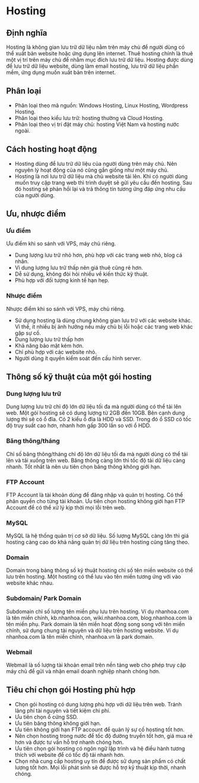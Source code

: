 # Hosting
## Định nghĩa
Hosting là không gian lưu trữ dữ liệu nằm trên máy chủ để người dùng có thể xuất bản website hoặc ứng dụng lên internet. Thuê hosting chính là thuê một vị trí trên máy chủ để nhằm mục đích lưu trữ dữ liệu.
Hosting được dùng để lưu trữ dữ liệu website, dùng làm email hosting, lưu trữ dữ liệu phần mềm, ứng dụng muốn xuất bản trên internet.
## Phân loại
- Phân loại theo mã nguồn: Windows Hosting, Linux Hosting, Wordpress Hosting.
- Phân loại theo kiểu lưu trữ: hosting thường và Cloud Hosting.
- Phân loại theo vị trí đặt máy chủ: hosting Việt Nam và hosting nước ngoài.
## Cách hosting hoạt động
- Hosting dùng để lưu trữ dữ liệu của người dùng trên máy chủ. Nên nguyên lý hoạt động của nó cũng gần giống như một máy chủ.
- Hosting là nơi lưu trữ dữ liệu mà chủ website tải lên. Khi có người dùng muốn truy cập trang web thì trình duyệt sẽ gửi yêu cầu đến hosting. Sau đó hosting sẽ phản hồi lại và trả thông tin tương ứng đáp ứng nhu cầu của người dùng.
## Ưu, nhược điểm
### Ưu điểm 
Ưu điểm khi so sánh với VPS, máy chủ riêng.
- Dung lượng lưu trữ nhỏ hơn, phù hợp với các trang web nhỏ, blog cá nhân.
- Vì dung lượng lưu trữ thấp nên giá thuê cũng rẻ hơn.
- Dễ sử dụng, không đòi hỏi nhiều về kiến thức kỹ thuật.
- Phù hợp với đối tượng kinh tế hạn hẹp.
### Nhược điểm
Nhược điểm khi so sánh với VPS, máy chủ riêng.
- Sử dụng hosting là dùng chung không gian lưu trữ với các website khác. Vì thế, ít nhiều bị ảnh hưởng nếu máy chủ bị lỗi hoặc các trang web khác gặp sự cố.
- Dung lượng lưu trữ thấp hơn
- Khả năng bảo mật kém hơn.
- Chỉ phù hợp với các website nhỏ.
- Người dùng ít quyền kiểm soát đến cấu hình server.
## Thông số kỹ thuật của một gói hosting
### Dung lượng lưu trữ
Dung lượng lưu trữ chỉ độ lớn dữ liệu tối đa mà người dùng có thể tải lên web. Một gói hosting sẽ có dung lượng từ 2GB đến 10GB.
Bên cạnh dung lượng thì sẽ có ổ đĩa. Có 2 kiểu ổ đĩa là HDD và SSD. Trong đó ổ SSD có tốc độ truy suất cao hơn, nhanh hơn gấp 300 lần so với ổ HDD.
### Băng thông/tháng
Chỉ số băng thông/tháng chỉ độ lớn dữ liệu tối đa mà người dùng có thể tải lên và tải xuống trên web. Băng thông càng lớn thì tốc độ tải dữ liệu càng nhanh. Tốt nhất là nên ưu tiên chọn băng thông không giới hạn.
### FTP Account
FTP Account là tài khoản dùng để đăng nhập và quản trị hosting. Có thể phân quyền cho từng tài khoản. Ưu tiên chọn hosting không giới hạn FTP Account để có thể xử lý kịp thời mọi lỗi trên web.
### MySQL
MySQL là hệ thống quản trị cơ sở dữ liệu. Số lượng MySQL càng lớn thì giá hosting càng cao do khả năng quản trị dữ liệu trên hosting cũng tăng theo.
### Domain
Domain trong bảng thông số kỹ thuật hosting chỉ số tên miền website có thể lưu trên hosting. Một hosting có thể lưu vào tên miền tương ứng với vào website khác nhau.
### Subdomain/ Park Domain
Subdomain chỉ số lượng tên miền phụ lưu trên hosting. Ví dụ nhanhoa.com là tên miền chính, kb.nhanhoa.con, wiki.nhanhoa.com, blog.nhanhoa.com là tên miền phụ.
Park domain là tên miền hoạt động song song với tên miền chính, sử dụng chung tài nguyên và dữ liệu trên hosting website. Ví dụ nhanhoa.com là tên miền chính, nhanhoa.vn là park domain.
### Webmail
Webmail là số lượng tài khoản email trên nền tảng web cho phép truy cập máy chủ để gửi và nhận email doanh nghiệp nhanh chóng hơn.
## Tiêu chí chọn gói Hosting phù hợp
- Chọn gói hosting có dung lượng phù hợp với dữ liệu trên web. Tránh lãng phí tài nguyên và tiết kiệm chi phí.
- Ưu tiên chọn ổ cứng SSD.
- Ưu tiên băng thông không giới hạn.
- Ưu tiên không giới hạn FTP account để quản lý sự cố hosting tốt hơn.
- Nên chọn hosting trong nước để tốc độ đường truyền tốt hơn, giá mua rẻ hơn và được tư vấn hỗ trợ nhanh chóng hơn.
- Ưu tiên chọn gói hosting có ngôn ngữ lập trình và hệ điều hành tương thích với website để có tốc độ tải nhanh hơn.
- Chọn nhà cung cấp hosting uy tín để được sử dụng sản phẩm có chất lượng tốt hơn. Mọi lỗi phát sinh sẽ được hỗ trợ kỹ thuật kịp thời, nhanh chóng.
